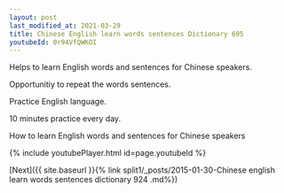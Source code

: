 ```yaml
---
layout: post
last_modified_at: 2021-03-29
title: Chinese English learn words sentences Dictionary 695 
youtubeId: 0r94VfQWKOI
---
```

 
 
Helps to learn English words and sentences for Chinese speakers.

Opportunitiy to repeat the words sentences. 

Practice English language. 
 
10 minutes practice every day. 
 
How to learn English words and sentences for Chinese speakers 
 
{% include youtubePlayer.html id=page.youtubeId %}
 
 
[Next]({{ site.baseurl }}{% link  split1/_posts/2015-01-30-Chinese english learn words sentences dictionary 924 .md%})
 
